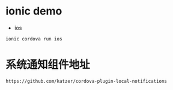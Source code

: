 # ionic demo

- ios
```
ionic cordova run ios
```

# 系统通知组件地址
```
https://github.com/katzer/cordova-plugin-local-notifications
```